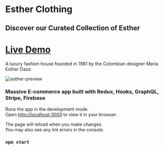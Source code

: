 # Esther Clothing

## Discover our Curated Collection of Esther

# [Live Demo](https://incredible-trifle-bae7d0.netlify.app/)

A luxury fashion house founded in 1981 by the Colombian designer Maria Esther Daza

![esther-preview](https://user-images.githubusercontent.com/64751892/163489241-3d951d60-3a70-4d89-9e1f-3fab3e06232b.gif)

### Massive E-commerce app built with Redux, Hooks, GraphQL, Stripe, Firebase

Runs the app in the development mode.\
Open [http://localhost:3000](http://localhost:3000) to view it in your browser.

The page will reload when you make changes.\
You may also see any lint errors in the console.

### `npm start`
